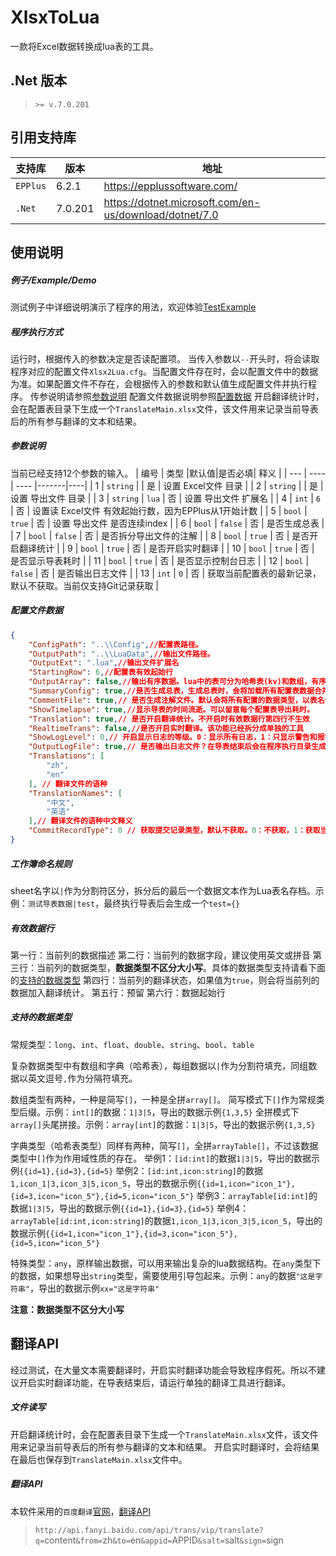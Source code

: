 # XlsxToLua
一款将Excel数据转换成lua表的工具。

## .Net 版本
>`>= v.7.0.201`

## 引用支持库
| 支持库 | 版本 | 地址 |
| - | - | - |
| `EPPlus` | 6.2.1 | https://epplussoftware.com/ |
| `.Net` | 7.0.201 | https://dotnet.microsoft.com/en-us/download/dotnet/7.0|

## 使用说明

##### 例子/Example/Demo
测试例子中详细说明演示了程序的用法，欢迎体验[TestExample](#https://github.com/CLXiao-1029/Xlsx2Lua/tree/master/TestExample)

##### 程序执行方式
运行时，根据传入的参数决定是否读配置项。
当传入参数以`--`开头时，将会读取程序对应的配置文件`Xlsx2Lua.cfg`。当配置文件存在时，会以配置文件中的数据为准。如果配置文件不存在，会根据传入的参数和默认值生成配置文件并执行程序。
传参说明请参照[参数说明](#参数说明)
配置文件数据说明参照[配置数据](#配置文件数据)
开启翻译统计时，会在配置表目录下生成一个`TranslateMain.xlsx`文件，该文件用来记录当前导表后的所有参与翻译的文本和结果。

##### 参数说明
当前已经支持12个参数的输入。
| 编号 | 类型 |默认值|是否必填| 释义 |
| --- | ---- | ---- |-------|----|
| 1 | `string` |  | 是 | 设置 Excel文件 目录 |
| 2 | `string` |  | 是 | 设置 导出文件 目录 |
| 3 | `string` | `lua` | 否 | 设置 导出文件 扩展名 |
| 4 | `int` | `6` | 否 | 设置读 Excel文件 有效起始行数，因为EPPlus从1开始计数 |
| 5 | `bool` | `true` | 否 | 设置 导出文件 是否连续index |
| 6 | `bool` | `false` | 否 | 是否生成总表 |
| 7 | `bool` | `false` | 否 | 是否拆分导出文件的注解 |
| 8 | `bool` | `true` | 否 | 是否开启翻译统计 |
| 9 | `bool` | `true` | 否 | 是否开启实时翻译 |
| 10 | `bool` | `true` | 否 | 是否显示导表耗时 |
| 11 | `bool` | `true` | 否 | 是否显示控制台日志 |
| 12 | `bool` | `false` | 否 | 是否输出日志文件 |
| 13 | `int` | `0` | 否 | 获取当前配置表的最新记录，默认不获取。当前仅支持Git记录获取 |

##### 配置文件数据
```json
{
    "ConfigPath": "..\\Config",//配置表路径。
    "OutputPath": "..\\LuaData",//输出文件路径。
    "OutputExt": ".lua",//输出文件扩展名
    "StartingRow": 6,//配置表有效起始行
    "OutputArray": false,//输出有序数据。lua中的表可分为哈希表(kv)和数组，有序数据就是数组表格式，以index作为table的key。
    "SummaryConfig": true,//是否生成总表，生成总表时，会将加载所有配置表数据合并成一个lua表文件。
    "CommentFile": true,// 是否生成注解文件。默认会将所有配置的数据类型，以表名作为类型，合并成一个文件。否则将会加到每张数据表的头部。总表模式下该字段不生效，默认生成单独的注解文件。
    "ShowTimelapse": true,//显示导表的时间流逝。可以留意每个配置表导出耗时。
    "Translation": true,// 是否开启翻译统计。不开启时有效数据行第四行不生效
    "RealtimeTrans": false,//是否开启实时翻译。该功能已经拆分成单独的工具
    "ShowLogLevel": 0,// 开启显示日志的等级。0：显示所有日志，1：只显示警告和报错，2：只显示报错。
    "OutputLogFile": true,// 是否输出日志文件？在导表结束后会在程序执行目录生成log文件，文件名：程序名+当前时间，示例：Xlsx2Lua-20231219151955.log
    "Translations": [
        "zh",
        "en"
    ], // 翻译文件的语种
    "TranslationNames": [
        "中文",
        "英语"
    ],// 翻译文件的语种中文释义
    "CommitRecordType": 0 // 获取提交记录类型，默认不获取。0：不获取，1：获取当前配置表路径下Git的最新提交记录，2：获取最新的SVN提交记录（暂未提供）
}
```

##### 工作簿命名规则
sheet名字以`|`作为分割符区分，拆分后的最后一个数据文本作为Lua表名存档。示例：`测试导表数据|test`，最终执行导表后会生成一个`test={}`

##### 有效数据行
第一行：当前列的数据描述
第二行：当前列的数据字段，建议使用英文或拼音
第三行：当前列的数据类型，**数据类型不区分大小写**。具体的数据类型支持请看下面的[支持的数据类型](#支持的数据类型)
第四行：当前列的翻译状态，如果值为`true`，则会将当前列的数据加入翻译统计。
第五行：预留
第六行：数据起始行

##### 支持的数据类型
常规类型：`long`、`int`、`float`、`double`、`string`、`bool`、`table`

复杂数据类型中有数组和字典（哈希表），每组数据以`|`作为分割符填充，同组数据以英文逗号`,`作为分隔符填充。

数组类型有两种，一种是简写`[]`，一种是全拼`array[]`。
简写模式下`[]`作为常规类型后缀。示例：`int[]`的数据：`1|3|5`，导出的数据示例`{1,3,5}`
全拼模式下`array[]`头尾拼接。示例：`array[int]`的数据：`1|3|5`，导出的数据示例`{1,3,5}`

字典类型（哈希表类型）同样有两种，简写`[]`，全拼`arrayTable[]`，不过该数据类型中`[]`作为作用域性质的存在。
举例1：`[id:int]`的数据`1|3|5`，导出的数据示例`{{id=1},{id=3},{id=5}`
举例2：`[id:int,icon:string]`的数据`1,icon_1|3,icon_3|5,icon_5`，导出的数据示例`{{id=1,icon="icon_1"},{id=3,icon="icon_5"},{id=5,icon="icon_5"}`
举例3：`arrayTable[id:int]`的数据`1|3|5`，导出的数据示例`{{id=1},{id=3},{id=5}`
举例4：`arrayTable[id:int,icon:string]`的数据`1,icon_1|3,icon_3|5,icon_5`，导出的数据示例`{{id=1,icon="icon_1"},{id=3,icon="icon_5"},{id=5,icon="icon_5"}`

特殊类型：`any`，原样输出数据，可以用来输出复杂的lua数据结构。在`any`类型下的数据，如果想导出`string`类型，需要使用引导包起来。示例：`any`的数据`"这是字符串"`，导出的数据示例`xx="这是字符串"`

**注意：数据类型不区分大小写**

## 翻译API

经过测试，在大量文本需要翻译时，开启实时翻译功能会导致程序假死。所以不建议开启实时翻译功能，在导表结束后，请运行单独的翻译工具进行翻译。

##### 文件读写
开启翻译统计时，会在配置表目录下生成一个`TranslateMain.xlsx`文件，该文件用来记录当前导表后的所有参与翻译的文本和结果。
开启实时翻译时，会将结果在最后也保存到`TranslateMain.xlsx`文件中。

##### 翻译API
本软件采用的`百度翻译`[官网](https://fanyi.baidu.com/)，[翻译API](https://fanyi-api.baidu.com/api/trans/vip/translate) 
>`http://api.fanyi.baidu.com/api/trans/vip/translate?q=`content`&from=`zh`&to=`en`&appid=`APPID`&salt=`salt`&sign=`sign